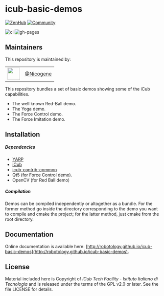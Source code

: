 icub-basic-demos
================

[![ZenHub](https://img.shields.io/badge/Shipping_faster_with-ZenHub-435198.svg)](https://zenhub.com)
[![Community](https://img.shields.io/badge/Join-Robotology_Community-blue?style=plastic&logo=github)](https://github.com/robotology/community)

![ci](https://github.com/robotology/icub-basic-demos/workflows/Continuous%20Integration/badge.svg)
![gh-pages](https://github.com/robotology/icub-basic-demos/workflows/GitHub%20Pages/badge.svg)

## Maintainers
This repository is maintained by:

| | |
|:---:|:---:|
| [<img src="https://github.com/Nicogene.png" width="40">](https://github.com/niNicogenecogene) | [@Nicogene](https://github.com/Nicogene) |


This repository bundles a set of basic demos showing some of the iCub capabilities.
- The well known Red-Ball demo.
- The Yoga demo.
- The Force Control demo.
- The Force Imitation demo.

## Installation

##### Dependencies
- [YARP](https://github.com/robotology/yarp)
- [iCub](https://github.com/robotology/icub-main)
- [icub-contrib-common](https://github.com/robotology/icub-contrib-common)
- Qt5 (for Force Control demo).
- OpenCV (for Red Ball demo)

##### Compilation
Demos can be compiled independently or altogether as a bundle. For the former
method go inside the directory corresponding to the demo you want to compile and
cmake the project; for the latter method, just cmake from the root directory.

## Documentation
Online documentation is available here: [http://robotology.github.io/icub-basic-demos](http://robotology.github.io/icub-basic-demos).

## License
Material included here is Copyright of _iCub Tech Facility - Istituto Italiano di Tecnologia_ and is released under the terms of the GPL v2.0 or later. See the file LICENSE for details.

